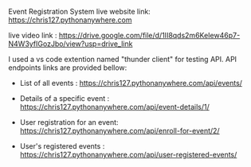 Event Registration System live website link: https://chris127.pythonanywhere.com

live video link : https://drive.google.com/file/d/1II8qds2m6KeIew46p7-N4W3yfIGozJbo/view?usp=drive_link

I used  a vs code extention named "thunder client"  for testing API.
API endpoints links are provided bellow:

- List of all events : https://chris127.pythonanywhere.com/api/events/
  
- Details of a specific event :   https://chris127.pythonanywhere.com/api/event-details/1/
  
- User registration for an event: https://chris127.pythonanywhere.com/api/enroll-for-event/2/
  
- User's registered events :   https://chris127.pythonanywhere.com/api/user-registered-events/   
